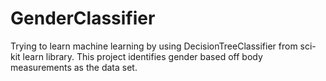 # GenderClassifier
Trying to learn machine learning by using DecisionTreeClassifier from sci-kit learn library. This project identifies gender based off body measurements as the data set. 
